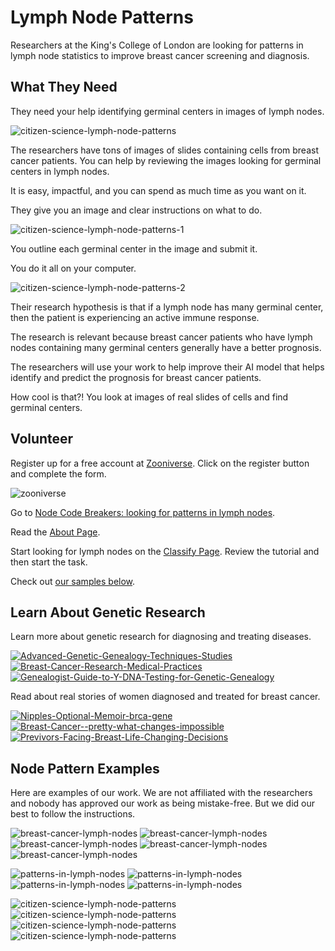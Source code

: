 # Lymph Node Patterns

Researchers at the King's College of London are looking for patterns in lymph node statistics to improve breast cancer screening and diagnosis.

## What They Need

They need your help identifying germinal centers in images of lymph nodes. 

![citizen-science-lymph-node-patterns](https://blog.junglememory.com/wp-content/uploads/2022/05/citizen-science-lymph-node-patterns.png)

The researchers have tons of images of slides containing cells from breast cancer patients. You can help by reviewing the images looking for germinal centers in lymph nodes.

It is easy, impactful, and you can spend as much time as you want on it. 

They give you an image and clear instructions on what to do.

![citizen-science-lymph-node-patterns-1](https://blog.junglememory.com/wp-content/uploads/2022/05/citizen-science-lymph-node-patterns-1.png)

You outline each germinal center in the image and submit it. 

You do it all on your computer.

![citizen-science-lymph-node-patterns-2](https://blog.junglememory.com/wp-content/uploads/2022/05/citizen-science-lymph-node-patterns-2.png)

Their research hypothesis is that if a lymph node has many germinal center, then the patient is experiencing an active immune response. 

The research is relevant because breast cancer patients who have lymph nodes containing many germinal centers generally have a better prognosis.

The researchers will use your work to help improve their AI model that helps identify and predict the prognosis for breast cancer patients.

How cool is that?! You look at images of real slides of cells and find germinal centers.

## Volunteer

Register up for a free account at [Zooniverse](https://www.zooniverse.org/). Click on the register button and complete the form.

![zooniverse](https://blog.junglememory.com/wp-content/uploads/2022/05/zooniverse-research-people.png)

Go to [Node Code Breakers: looking for patterns in lymph nodes](https://www.zooniverse.org/projects/effeli/node-code-breakers-looking-for-patterns-in-lymph-nodes/classify).

Read the [About Page](https://www.zooniverse.org/projects/effeli/node-code-breakers-looking-for-patterns-in-lymph-nodes/about/research).

Start looking for lymph nodes on the [Classify Page](https://www.zooniverse.org/projects/effeli/node-code-breakers-looking-for-patterns-in-lymph-nodes/classify). Review the tutorial and then start the task.

Check out [our samples below](#node-pattern-examples).

## Learn About Genetic Research

Learn more about genetic research for diagnosing and treating diseases.

[![Advanced-Genetic-Genealogy-Techniques-Studies](//ws-na.amazon-adsystem.com/widgets/q?_encoding=UTF8&ASIN=1733694900&Format=_SL250_&ID=AsinImage&MarketPlace=US&ServiceVersion=20070822&WS=1&tag=jungle-memory-20&language=en_US)](https://www.amazon.com/Advanced-Genetic-Genealogy-Techniques-Studies/dp/1733694900?crid=3BBT75UY3RHJ4&keywords=genetic+research&qid=1652622476&s=books&sprefix=genetic+researc%2Cstripbooks%2C297&sr=1-2&linkCode=ll1&tag=jungle-memory-20&linkId=1899730d0f6917e708452463c8c2ca4d&language=en_US&ref_=as_li_ss_tl) [![Breast-Cancer-Research-Medical-Practices](//ws-na.amazon-adsystem.com/widgets/q?_encoding=UTF8&ASIN=0415824060&Format=_SL250_&ID=AsinImage&MarketPlace=US&ServiceVersion=20070822&WS=1&tag=jungle-memory-20&language=en_US)](https://www.amazon.com/Breast-Cancer-Research-Medical-Practices/dp/0415824060?crid=205WNXTLON29M&keywords=breast+cancer+gene&qid=1652622315&s=books&sprefix=breast+cancer+gene%2Cstripbooks%2C193&sr=1-9&linkCode=ll1&tag=jungle-memory-20&linkId=7006decb2a75f02fa39d457ad1ae4d57&language=en_US&ref_=as_li_ss_tl) [![Genealogist-Guide-to-Y-DNA-Testing-for-Genetic-Genealogy](//ws-na.amazon-adsystem.com/widgets/q?_encoding=UTF8&ASIN=B085HQXF4Z&Format=_SL250_&ID=AsinImage&MarketPlace=US&ServiceVersion=20070822&WS=1&tag=jungle-memory-20&language=en_US)](https://www.amazon.com/dp/B085HQXF4Z?psc=1&pd_rd_i=B085HQXF4Z&pd_rd_w=jm5ql&pf_rd_p=c201ea52-e52a-4b28-967b-9c2cae823bd5&pd_rd_wg=3hMhi&pf_rd_r=8TGHQETE8WW2DYJV8HVQ&pd_rd_r=7a87faf5-efcf-4856-ac4c-6c52ab512392&linkCode=ll1&tag=jungle-memory-20&linkId=b308687355bf9635477eb11a88647eb2&language=en_US&ref_=as_li_ss_tl)    

Read about real stories of women diagnosed and treated for breast cancer.

[![Nipples-Optional-Memoir-brca-gene](//ws-na.amazon-adsystem.com/widgets/q?_encoding=UTF8&ASIN=B08VM1KN5V&Format=_SL250_&ID=AsinImage&MarketPlace=US&ServiceVersion=20070822&WS=1&tag=jungle-memory-20&language=en_US)](https://www.amazon.com/Nipples-Optional-Memoir-ordinary-unordinary/dp/B08VM1KN5V?crid=2K4FUTFBOQEQA&keywords=nipples+optional&qid=1652624154&s=books&sprefix=nipples+optiona%2Cstripbooks%2C209&sr=1-1&linkCode=ll1&tag=jungle-memory-20&linkId=920f3416203a6963d7e1473c5682fa97&language=en_US&ref_=as_li_ss_tl) [![Breast-Cancer--pretty-what-changes-impossible](//ws-na.amazon-adsystem.com/widgets/q?_encoding=UTF8&ASIN=0385520417&Format=_SL250_&ID=AsinImage&MarketPlace=US&ServiceVersion=20070822&WS=1&tag=jungle-memory-20&language=en_US)](https://www.amazon.com/Pretty-What-Changes-Impossible-Choices/dp/0385520417?crid=205WNXTLON29M&keywords=breast+cancer+gene&qid=1652622315&s=books&sprefix=breast+cancer+gene%2Cstripbooks%2C193&sr=1-4&linkCode=ll1&tag=jungle-memory-20&linkId=bdf3693336d04ff6e7623de6328cba7b&language=en_US&ref_=as_li_ss_tl) [![Previvors-Facing-Breast-Life-Changing-Decisions](//ws-na.amazon-adsystem.com/widgets/q?_encoding=UTF8&ASIN=158333405X&Format=_SL250_&ID=AsinImage&MarketPlace=US&ServiceVersion=20070822&WS=1&tag=jungle-memory-20&language=en_US)](https://www.amazon.com/Previvors-Facing-Breast-Life-Changing-Decisions/dp/158333405X?crid=205WNXTLON29M&keywords=breast+cancer+gene&qid=1652622315&s=books&sprefix=breast+cancer+gene%2Cstripbooks%2C193&sr=1-5&linkCode=ll1&tag=jungle-memory-20&linkId=7b313d1a33df1a252c57c9e1c7e06752&language=en_US&ref_=as_li_ss_tl)   


## Node Pattern Examples

Here are examples of our work. We are not affiliated with the researchers and nobody has approved our work as being mistake-free. But we did our best to follow the instructions.

![breast-cancer-lymph-nodes](https://blog.junglememory.com/wp-content/uploads/2022/05/breast-cancer-lymph-nodes.png)
![breast-cancer-lymph-nodes](https://blog.junglememory.com/wp-content/uploads/2022/05/breast-cancer-lymph-nodes-1.png)
![breast-cancer-lymph-nodes](https://blog.junglememory.com/wp-content/uploads/2022/05/breast-cancer-lymph-nodes-2.png)
![breast-cancer-lymph-nodes](https://blog.junglememory.com/wp-content/uploads/2022/05/breast-cancer-lymph-nodes-3.png)
![breast-cancer-lymph-nodes](https://blog.junglememory.com/wp-content/uploads/2022/05/breast-cancer-lymph-nodes-4.png)

![patterns-in-lymph-nodes](https://blog.junglememory.com/wp-content/uploads/2022/05/patterns-in-lymph-nodes.png)
![patterns-in-lymph-nodes](https://blog.junglememory.com/wp-content/uploads/2022/05/patterns-in-lymph-nodes-1.png)
![patterns-in-lymph-nodes](https://blog.junglememory.com/wp-content/uploads/2022/05/patterns-in-lymph-nodes-2.png)
![patterns-in-lymph-nodes](https://blog.junglememory.com/wp-content/uploads/2022/05/patterns-in-lymph-nodes-3.png)

![citizen-science-lymph-node-patterns](https://blog.junglememory.com/wp-content/uploads/2022/05/citizen-science-lymph-node-patterns.png)
![citizen-science-lymph-node-patterns](https://blog.junglememory.com/wp-content/uploads/2022/05/citizen-science-lymph-node-patterns-1.png)
![citizen-science-lymph-node-patterns](https://blog.junglememory.com/wp-content/uploads/2022/05/citizen-science-lymph-node-patterns-2.png)
![citizen-science-lymph-node-patterns](https://blog.junglememory.com/wp-content/uploads/2022/05/citizen-science-lymph-node-patterns-3.png)
